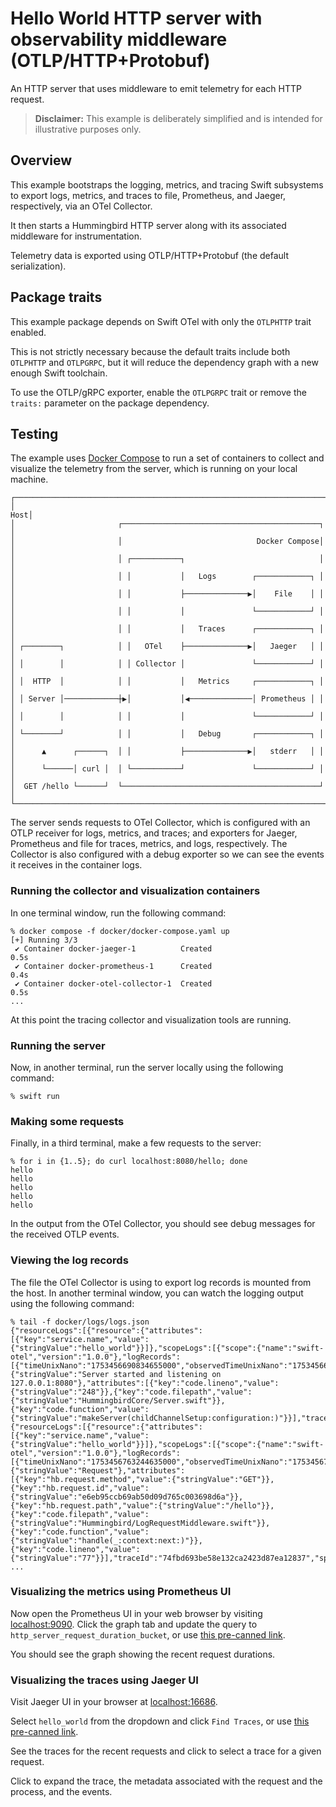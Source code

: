 # Hello World HTTP server with observability middleware (OTLP/HTTP+Protobuf)

An HTTP server that uses middleware to emit telemetry for each HTTP request.

> **Disclaimer:** This example is deliberately simplified and is intended for illustrative purposes only.

## Overview

This example bootstraps the logging, metrics, and tracing Swift subsystems to export
logs, metrics, and traces to file, Prometheus, and Jaeger, respectively, via an OTel Collector.

It then starts a Hummingbird HTTP server along with its associated middleware for instrumentation.

Telemetry data is exported using OTLP/HTTP+Protobuf (the default serialization).

## Package traits

This example package depends on Swift OTel with only the `OTLPHTTP` trait enabled.

This is not strictly necessary because the default traits include both `OTLPHTTP` and `OTLPGRPC`, but it will reduce
 the dependency graph with a new enough Swift toolchain.

To use the OTLP/gRPC exporter, enable the `OTLPGRPC` trait or remove the `traits:` parameter on the package dependency.

## Testing

The example uses [Docker Compose](https://docs.docker.com/compose) to run a set of containers to collect and
visualize the telemetry from the server, which is running on your local machine.

```none
┌──────────────────────────────────────────────────────────────────────┐
│                                                                  Host│
│                       ┌────────────────────────────────────────────┐ │
│                       │                              Docker Compose│ │
│                       │ ┌───────────┐                              │ │
│                       │ │           │   Logs        ┌────────────┐ │ │
│                       │ │           ├──────────────▶│    File    │ │ │
│                       │ │           │               └────────────┘ │ │
│                       │ │           │   Traces      ┌────────────┐ │ │
│ ┌────────┐            │ │   OTel    ├──────────────▶│   Jaeger   │ │ │
│ │        │            │ │ Collector │               └────────────┘ │ │
│ │  HTTP  │            │ │           │   Metrics     ┌────────────┐ │ │
│ │ Server │────────────┼▶│           │◀──────────────│ Prometheus │ │ │
│ │        │            │ │           │               └────────────┘ │ │
│ └────────┘            │ │           │   Debug       ┌────────────┐ │ │
│      ▲      ┌──────┐  │ │           ├──────────────▶│   stderr   │ │ │
│      └──────│ curl │  │ └───────────┘               └────────────┘ │ │
│  GET /hello └──────┘  └────────────────────────────────────────────┘ │
└──────────────────────────────────────────────────────────────────────┘
```

The server sends requests to OTel Collector, which is configured with an OTLP receiver for logs, metrics, and traces;
and exporters for Jaeger, Prometheus and file for traces, metrics, and logs, respectively. The Collector is also
configured with a debug exporter so we can see the events it receives in the container logs.

### Running the collector and visualization containers

In one terminal window, run the following command:

```console
% docker compose -f docker/docker-compose.yaml up
[+] Running 3/3
 ✔ Container docker-jaeger-1          Created                       0.5s
 ✔ Container docker-prometheus-1      Created                       0.4s
 ✔ Container docker-otel-collector-1  Created                       0.5s
...
```

At this point the tracing collector and visualization tools are running.

### Running the server

Now, in another terminal, run the server locally using the following command:

```console
% swift run
```

### Making some requests

Finally, in a third terminal, make a few requests to the server:

```console
% for i in {1..5}; do curl localhost:8080/hello; done
hello
hello
hello
hello
hello
```

In the output from the OTel Collector, you should see debug messages for the received OTLP events.

### Viewing the log records

The file the OTel Collector is using to export log records is mounted from the host. In another terminal window, you can
watch the logging output using the following command:

```console
% tail -f docker/logs/logs.json
{"resourceLogs":[{"resource":{"attributes":[{"key":"service.name","value":{"stringValue":"hello_world"}}]},"scopeLogs":[{"scope":{"name":"swift-otel","version":"1.0.0"},"logRecords":[{"timeUnixNano":"1753456690834655000","observedTimeUnixNano":"1753456690834655000","severityNumber":9,"severityText":"info","body":{"stringValue":"Server started and listening on 127.0.0.1:8080"},"attributes":[{"key":"code.lineno","value":{"stringValue":"248"}},{"key":"code.filepath","value":{"stringValue":"HummingbirdCore/Server.swift"}},{"key":"code.function","value":{"stringValue":"makeServer(childChannelSetup:configuration:)"}}],"traceId":"","spanId":""}]}]}]}
{"resourceLogs":[{"resource":{"attributes":[{"key":"service.name","value":{"stringValue":"hello_world"}}]},"scopeLogs":[{"scope":{"name":"swift-otel","version":"1.0.0"},"logRecords":[{"timeUnixNano":"1753456763244635000","observedTimeUnixNano":"1753456763244635000","severityNumber":9,"severityText":"info","body":{"stringValue":"Request"},"attributes":[{"key":"hb.request.method","value":{"stringValue":"GET"}},{"key":"hb.request.id","value":{"stringValue":"e6eb95ccb69ab50d09d765c003698d6a"}},{"key":"hb.request.path","value":{"stringValue":"/hello"}},{"key":"code.filepath","value":{"stringValue":"Hummingbird/LogRequestMiddleware.swift"}},{"key":"code.function","value":{"stringValue":"handle(_:context:next:)"}},{"key":"code.lineno","value":{"stringValue":"77"}}],"traceId":"74fbd693be58e132ca2423d87ea12837","spanId":"38fc1cc9d6517fc4"}]}]}]}
...
```

### Visualizing the metrics using Prometheus UI

Now open the Prometheus UI in your web browser by visiting
[localhost:9090](http://localhost:9090). Click the graph tab and update the
query to `http_server_request_duration_bucket`, or use [this pre-canned
link](http://localhost:9090/graph?g0.expr=http_server_request_duration_bucket).

You should see the graph showing the recent request durations.

### Visualizing the traces using Jaeger UI

Visit Jaeger UI in your browser at [localhost:16686](http://localhost:16686).

Select `hello_world` from the dropdown and click `Find Traces`, or use
[this pre-canned link](http://localhost:16686/search?service=hello_world).

See the traces for the recent requests and click to select a trace for a given request.

Click to expand the trace, the metadata associated with the request and the
process, and the events.
